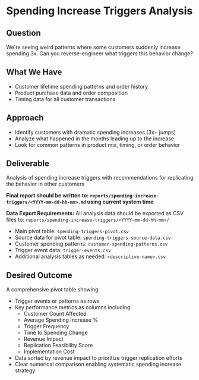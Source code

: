 # Spending Increase Triggers Analysis

## Question
We're seeing weird patterns where some customers suddenly increase spending 3x. Can you reverse-engineer what triggers this behavior change?

## What We Have
- Customer lifetime spending patterns and order history
- Product purchase data and order composition
- Timing data for all customer transactions

## Approach
- Identify customers with dramatic spending increases (3x+ jumps)
- Analyze what happened in the months leading up to the increase
- Look for common patterns in product mix, timing, or order behavior

## Deliverable
Analysis of spending increase triggers with recommendations for replicating the behavior in other customers

**Final report should be written to: `reports/spending-increase-triggers/<YYYY-mm-dd-hh-mm>.md` using current system time**

**Data Export Requirements:**
All analysis data should be exported as CSV files to: `reports/spending-increase-triggers/<YYYY-mm-dd-hh-mm>/`
- Main pivot table: `spending-triggers-pivot.csv`
- Source data for pivot table: `spending-triggers-source-data.csv`
- Customer spending patterns: `customer-spending-patterns.csv`
- Trigger event data: `trigger-events.csv`
- Additional analysis tables as needed: `<descriptive-name>.csv`

## Desired Outcome
A comprehensive pivot table showing:
- Trigger events or patterns as rows
- Key performance metrics as columns including:
  - Customer Count Affected
  - Average Spending Increase %
  - Trigger Frequency
  - Time to Spending Change
  - Revenue Impact
  - Replication Feasibility Score
  - Implementation Cost
- Data sorted by revenue impact to prioritize trigger replication efforts
- Clear numerical comparison enabling systematic spending increase strategy